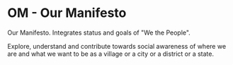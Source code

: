 # OM - Our Manifesto

Our Manifesto. Integrates status and goals of "We the People".

Explore, understand and contribute towards social awareness of where we are and what we want to be as a village or a city or a district or a state.
